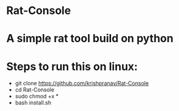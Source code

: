 # Rat-Console
# A simple rat tool build on python

# Steps to run this on linux:
- git clone https://github.com/krishpranav/Rat-Console
- cd Rat-Console
- sudo chmod +x *
- bash install.sh

